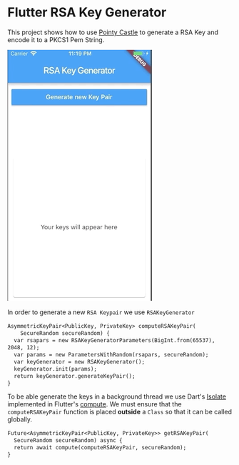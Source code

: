 # Flutter RSA Key Generator

This project shows how to use [Pointy Castle](https://github.com/PointyCastle/pointycastle) to generate a RSA Key and encode it to a PKCS1 Pem String.

![](rsa_generator.gif)

In order to generate a new `RSA Keypair` we use `RSAKeyGenerator`

```
AsymmetricKeyPair<PublicKey, PrivateKey> computeRSAKeyPair(
    SecureRandom secureRandom) {
  var rsapars = new RSAKeyGeneratorParameters(BigInt.from(65537), 2048, 12);
  var params = new ParametersWithRandom(rsapars, secureRandom);
  var keyGenerator = new RSAKeyGenerator();
  keyGenerator.init(params);
  return keyGenerator.generateKeyPair();
}
```

To be able generate the keys in a background thread we use Dart's [Isolate](https://api.dartlang.org/stable/2.1.0/dart-isolate/dart-isolate-library.html) implemented in Flutter's [compute](https://docs.flutter.io/flutter/foundation/compute.html). We must ensure that the `computeRSAKeyPair` function is placed __outside__ a `Class` so that it can be called globally.

```
Future<AsymmetricKeyPair<PublicKey, PrivateKey>> getRSAKeyPair(
  SecureRandom secureRandom) async {
  return await compute(computeRSAKeyPair, secureRandom);
}
```
